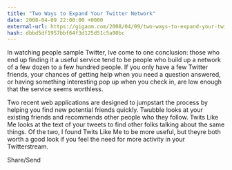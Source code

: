 ```yaml
---
title: "Two Ways to Expand Your Twitter Network"
date: 2008-04-09 22:00:00 +0000
external-url: https://gigaom.com/2008/04/09/two-ways-to-expand-your-twitter-network/
hash: dbbd5df1957bbf64f3d125d51c5a90bc
---
```


In watching people sample Twitter, Ive come to one conclusion: those who end up finding it a useful service tend to be people who build up a network of a few dozen to a few hundred people. If you only have a few Twitter friends, your chances of getting help when you need a question answered, or having something interesting pop up when you check in, are low enough that the service seems worthless.

Two recent web applications are designed to jumpstart the process by helping you find new potential friends quickly. Twubble looks at your existing friends and recommends other people who they follow. Twits Like Me looks at the text of your tweets to find other folks talking about the same things. Of the two, I found Twits Like Me to be more useful, but theyre both worth a good look if you feel the need for more activity in your Twitterstream.

Share/Send
